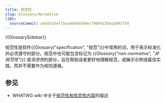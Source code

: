 ```yaml
---
title: 规范性
slug: Glossary/Normative
l10n:
  sourceCommit: ada5fa5ef15eadd44b549ecf906423b4a2092f34
---
```


{{GlossarySidebar}}

规范性是软件{{Glossary("specification", "规范")}}中常用的词，用于表示标准化并必须遵守的部分。规范中也可能包含标记为 _{{Glossary("non-normative", "非规范性")}}_ 或*信息性*的部分，旨在帮助读者更好地理解规范，或展示示例或最佳实践，而并不需要作为规则遵循。

## 参见

- WHATWG wiki 中关于[规范性和信息性内容](https://wiki.whatwg.org/wiki/Specs/howto#Content)的描述
